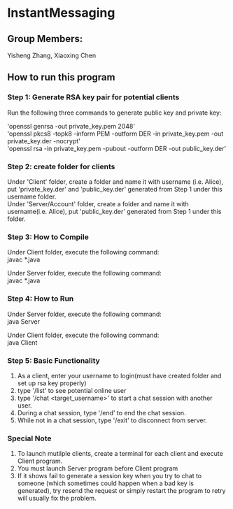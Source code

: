 # InstantMessaging

## Group Members:  
Yisheng Zhang, Xiaoxing Chen

## How to run this program

### Step 1: Generate RSA key pair for potential clients

<p>
Run the following three commands to generate public key and private key: </br>

'openssl genrsa -out private_key.pem 2048' </br>
'openssl pkcs8 -topk8 -inform PEM -outform DER -in private_key.pem -out private_key.der -nocrypt' </br>
'openssl rsa -in private_key.pem -pubout -outform DER -out public_key.der' </br>
</p>

### Step 2: create folder for clients

<p>
Under 'Client' folder, create a folder and name it with username (i.e. Alice), put 'private_key.der' and 'public_key.der' generated from Step 1 under this username folder.<br>
Under 'Server/Account' folder, create a folder and name it with username(i.e. Alice), put 'public_key.der' generated from Step 1 under this folder.
</p>

### Step 3: How to Compile

<p>
Under Client folder, execute the following command:<br>
javac *.java <br>

Under Server folder, execute the following command:<br>
javac *.java
</p>

### Step 4: How to Run

<p>
Under Server folder, execute the following command:<br>
java Server <br>

Under Client folder, execute the following command:<br>
java Client <br>

### Step 5: Basic Functionality
1. As a client, enter your username to login(must have created folder and set up rsa key properly)
2. type '/list' to see potential online user
3. type '/chat <target_username>' to start a chat session with another user. 
4. During a chat session, type '/end' to end the chat session. 
5. While not in a  chat session, type '/exit' to disconnect from server.

### Special Note
1. To launch mutilple clients, create a terminal for each client and execute Client program. <br>
2. You must launch Server program before Client program<br>
3. If it shows fail to generate a session key when you try to chat to someone (which sometimes could happen when a bad key is generated), try resend the request or simply restart the program to retry will usually fix the problem.

</p>